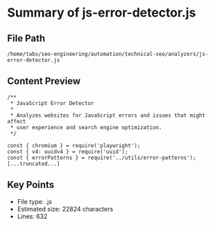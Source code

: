 # Summary of js-error-detector.js
  
## File Path
`/home/tabs/seo-engineering/automation/technical-seo/analyzers/js-error-detector.js`

## Content Preview
```
/**
 * JavaScript Error Detector
 * 
 * Analyzes websites for JavaScript errors and issues that might affect
 * user experience and search engine optimization.
 */

const { chromium } = require('playwright');
const { v4: uuidv4 } = require('uuid');
const { errorPatterns } = require('../utils/error-patterns');
[...truncated...]
```

## Key Points
- File type: .js
- Estimated size: 22824 characters
- Lines: 632
